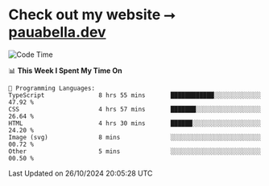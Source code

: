 # Check out my website ⭢ [pauabella.dev](https://pauabella.dev)

<!--START_SECTION:waka-->
![Code Time](http://img.shields.io/badge/Code%20Time-3%2C833%20hrs%208%20mins-blue)

📊 **This Week I Spent My Time On** 

```text
💬 Programming Languages: 
TypeScript               8 hrs 55 mins       ████████████░░░░░░░░░░░░░   47.92 % 
CSS                      4 hrs 57 mins       ███████░░░░░░░░░░░░░░░░░░   26.64 % 
HTML                     4 hrs 30 mins       ██████░░░░░░░░░░░░░░░░░░░   24.20 % 
Image (svg)              8 mins              ░░░░░░░░░░░░░░░░░░░░░░░░░   00.72 % 
Other                    5 mins              ░░░░░░░░░░░░░░░░░░░░░░░░░   00.50 % 
```


 Last Updated on 26/10/2024 20:05:28 UTC
<!--END_SECTION:waka-->
